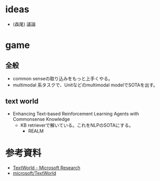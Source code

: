 # ideas
* (森尾) 議論



# game

## 全般
* common senseの取り込みをもっと上手くやる。
* multimodal 系タスクで、Unitなどのmultimodal modelでSOTAを出す。

## text world
* Enhancing Text-based Reinforcement Learning Agents with Commonsense Knowledge
    - KB retrieverで解いている。これをNLPのSOTAにする。
        - REALM





# 参考資料
* [TextWorld - Microsoft Research](https://www.microsoft.com/en-us/research/project/textworld/)
* [microsoft/TextWorld](https://github.com/microsoft/TextWorld)
